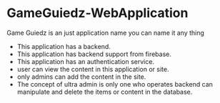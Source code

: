 # GameGuiedz-WebApplication
Game Guiedz is an just application name you can name it any thing 

* This application has a backend. 
* This application has backend support from firebase.
* This application has an authentication service.
* user can view the content in this application or site.
* only admins can add the content in the site.
* The concept of ultra admin is only one who operates backend can manipulate and delete the items or content in the database.
